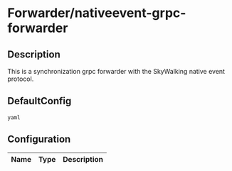 # Forwarder/nativeevent-grpc-forwarder
## Description
This is a synchronization grpc forwarder with the SkyWalking native event protocol.
## DefaultConfig
```yaml```
## Configuration
|Name|Type|Description|
|----|----|-----------|

